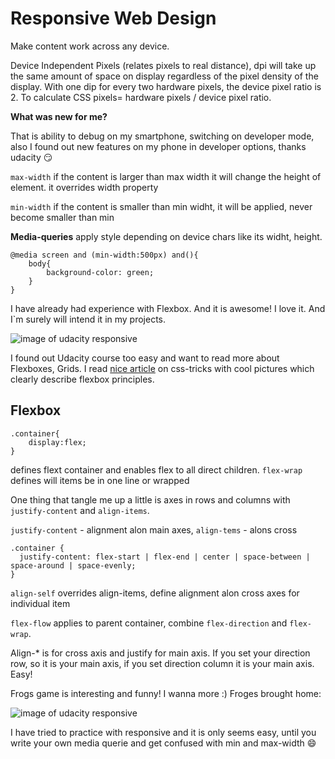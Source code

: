 # Responsive Web Design
Make content work across any device.

 Device Independent Pixels (relates pixels to real distance), dpi will take up the same amount of space on display regardless of the pixel density of the display. With one dip for every two hardware pixels, the device pixel ratio is 2.
To calculate CSS pixels= hardware pixels / device pixel ratio. 

**What was new for me?**

That is ability to debug on my smartphone, switching on developer mode, also I found out new features on my phone in developer options, thanks udacity :smirk:

`max-width` if the content is larger than max width it will change the height of element. it overrides width property

`min-width` if the content is smaller than min widht, it will be applied, never become smaller than min
 
 **Media-queries** apply style depending on device chars like its widht, height.

 ```
 @media screen and (min-width:500px) and(){
     body{
         background-color: green;
     }
 }
 ```
 I have already had experience with Flexbox. And it is awesome! I love it. And I`m surely will intend it in my projects.

![image of udacity responsive](https://github.com/yulyasystem/kottans-frontend/blob/master/4%20task_responsive_web_design/web-responsive-udacity.png)

 I found out Udacity course too easy and want to read more about Flexboxes, Grids. I read [nice article](https://css-tricks.com/snippets/css/a-guide-to-flexbox/) on css-tricks with cool pictures which clearly describe flexbox principles. 
## Flexbox

```
.container{
    display:flex;
}
```
defines flext container and enables flex to all direct children. `flex-wrap` defines will items be in one line or wrapped

One thing that tangle me up a little is axes in rows and columns with `justify-content` and `align-items`. 

`justify-content` - alignment alon main axes, `align-tems` - alons cross 

```
.container {
  justify-content: flex-start | flex-end | center | space-between | space-around | space-evenly;
}
```
`align-self` overrides align-items, define alignment alon cross axes for individual item

`flex-flow` applies to parent container, combine `flex-direction` and `flex-wrap`.

Align-* is for cross axis and justify for main axis. If you set your direction row, so it is your main axis, if you set direction column it is your main axis. Easy! 

Frogs game is interesting and funny! I wanna more :) Froges brought home:

![image of udacity responsive](https://github.com/yulyasystem/kottans-frontend/blob/master/4%20task_responsive_web_design/froggy.png) 

I have tried to practice with responsive and it is only seems easy, until you write your own media querie and get confused with min and max-width :smile: 






